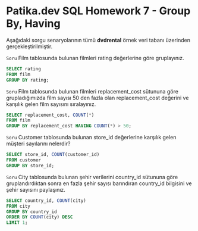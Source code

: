 # Patika.dev SQL Homework 7 - Group By, Having

Aşağıdaki sorgu senaryolarının tümü **dvdrental** örnek veri tabanı üzerinden gerçekleştirilmiştir.

`Soru` Film tablosunda bulunan filmleri rating değerlerine göre gruplayınız.
```sql
SELECT rating 
FROM film 
GROUP BY rating;
```
`Soru` Film tablosunda bulunan filmleri replacement_cost sütununa göre grupladığımızda film sayısı 50 den fazla olan replacement_cost değerini ve karşılık gelen film sayısını sıralayınız.
```sql
SELECT replacement_cost, COUNT(*) 
FROM film 
GROUP BY replacement_cost HAVING COUNT(*) > 50;
```
`Soru` Customer tablosunda bulunan store_id değerlerine karşılık gelen müşteri sayılarını nelerdir?
```sql
SELECT store_id, COUNT(customer_id) 
FROM customer 
GROUP BY store_id;
```
`Soru` City tablosunda bulunan şehir verilerini country_id sütununa göre gruplandırdıktan sonra en fazla şehir sayısı barındıran country_id bilgisini ve şehir sayısını paylaşınız.
```sql
SELECT country_id, COUNT(city) 
FROM city 
GROUP BY country_id 
ORDER BY COUNT(city) DESC 
LIMIT 1;
```
